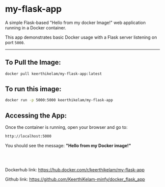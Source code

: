 # my-flask-app

A simple Flask-based "Hello from my docker Image!" web application running in a Docker container.

This app demonstrates basic Docker usage with a Flask server listening on port `5000`.

---

## To Pull the Image:

```bash
docker pull keerthikelam/my-flask-app:latest
```

## To run this image:
```bash
docker run -p 5000:5000 keerthikelam/my-flask-app

```

## Accessing the App:
Once the container is running, open your browser and go to:
```bash
http://localhost:5000
```
You should see the message: **"Hello from my Docker image!"**

<br/>
<br/>

Dockerhub link: https://hub.docker.com/r/keerthikelam/my-flask-app 

Github link: https://github.com/KeerthiKelam-minfy/docker_flask_app⁠
